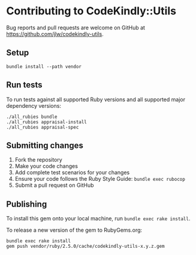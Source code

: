 # Contributing to CodeKindly::Utils

Bug reports and pull requests are welcome on GitHub at https://github.com/jlw/codekindly-utils.

## Setup

`bundle install --path vendor`

## Run tests

To run tests against all supported Ruby versions and all supported major dependency versions:

```Shell
./all_rubies bundle
./all_rubies appraisal-install
./all_rubies appraisal-spec
```

## Submitting changes

1. Fork the repository
2. Make your code changes
3. Add complete test scenarios for your changes
4. Ensure your code follows the Ruby Style Guide: `bundle exec rubocop`
5. Submit a pull request on GitHub

## Publishing

To install this gem onto your local machine, run `bundle exec rake install`.

To release a new version of the gem to RubyGems.org:

```Shell
bundle exec rake install
gem push vendor/ruby/2.5.0/cache/codekindly-utils-x.y.z.gem
```
